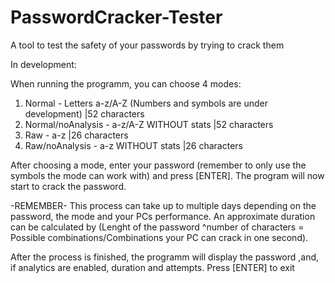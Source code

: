 # PasswordCracker-Tester
A tool to test the safety of your passwords by trying to crack them


In development:


When running the programm, you can choose 4 modes:

1. Normal            - Letters a-z/A-Z (Numbers and symbols are under development)  |52 characters
2. Normal/noAnalysis - a-z/A-Z WITHOUT stats                                        |52 characters
3. Raw               - a-z                                                          |26 characters
4. Raw/noAnalysis    - a-z WITHOUT stats                                            |26 characters

After choosing a mode, enter your password (remember to only use the symbols the mode can work with) and press [ENTER].
The program will now start to crack the password.

-REMEMBER- This process can take up to multiple days depending on the password, the mode and your PCs performance.
An approximate duration can be calculated by (Lenght of the password ^number of characters = Possible combinations/Combinations your PC can crack in one second).

After the process is finished, the programm will display the password ,and, if analytics are enabled, duration and attempts.
Press [ENTER] to exit
